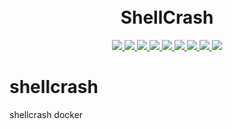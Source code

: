 <h1 align="center">
  <br>ShellCrash<br>
</h1>

<p align="center">
  <a target="_blank" href="https://github.com/juewuy/shellcrash/releases">
    <img src="https://img.shields.io/github/release/juewuy/shellcrash.svg?style=flat-square&label=ShellCrash&colorB=green">
  </a>
  <a target="_blank" href="https://github.com/naspilot/shellcrash/actions/workflows/Build%20Image.yml">
    <img src="https://github.com/naspilot/shellcrash/actions/workflows/Build%20Image.yml/badge.svg">
  </a>
  <a target="_blank" href="https://github.com/naspilot/shellcrash">
    <img src="https://img.shields.io/github/last-commit/naspilot/shellcrash">
  </a>
  <a target="_blank" href="https://github.com/naspilot/shellcrash">
    <img src="https://img.shields.io/github/commit-activity/m/naspilot/shellcrash">
  </a>
  <a target="_blank" href="https://hub.docker.com/r/naspilot/shellcrash/tags?page=1&ordering=last_updated">
    <img src="https://img.shields.io/docker/v/naspilot/shellcrash?style=flat">
  </a>
  <a target="_blank" href="https://hub.docker.com/r/naspilot/shellcrash">
    <img src="https://img.shields.io/docker/pulls/naspilot/shellcrash.svg?style=flat">
  </a>
  <a target="_blank" href="https://hub.docker.com/r/naspilot/shellcrash">
    <img src="https://img.shields.io/docker/stars/naspilot/shellcrash?style=flat">
  </a>
  <a target="_blank" href="https://hub.docker.com/r/naspilot/shellcrash">
    <img src="https://img.shields.io/docker/image-size/naspilot/shellcrash?style=flat">
  </a>
  <a target="_blank" href="https://hub.docker.com/r/naspilot/shellcrash">
    <img src="https://img.shields.io/github/repo-size/naspilot/shellcrash">
  </a>
</p>

# shellcrash
shellcrash docker
